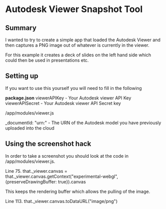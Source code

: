 # Autodesk Viewer Snapshot Tool

## Summary

I wanted to try to create a simple app that loaded the Autodesk Viewer and then captures a PNG image out of whatever is currently in the viewer.

For this example it creates a deck of slides on the left hand side which could then be used in presentations etc.

## Setting up

If you want to use this yourself you will need to fill in the following

<b>package.json</b> 
viewerAPIKey - Your Autodesk viewer API Key
viewerAPISecret - Your Autodesk viewer API Secret key

<p>/app/modules/viewer.js</p>
_documentId: "urn:" - The URN of the Autodesk model you have previously uploaded into the cloud

## Using the screenshot hack

In order to take a screenshot you should look at the code in /app/modules/viewer.js. 

Line 75.  that._viewer.canvas = that._viewer.canvas.getContext("experimental-webgl", {preserveDrawingBuffer: true}).canvas

This keeps the rendering buffer which allows the pulling of the image.

Line 113. that._viewer.canvas.toDataURL("image/png")
